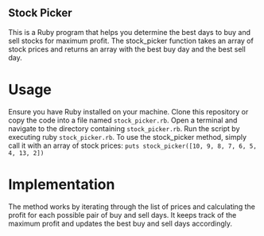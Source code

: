 ## Stock Picker
This is a Ruby program that helps you determine the best days to buy and sell stocks for maximum profit. The stock_picker function takes an array of stock prices and returns an array with the best buy day and the best sell day.

# Usage
Ensure you have Ruby installed on your machine.
Clone this repository or copy the code into a file named `stock_picker.rb`.
Open a terminal and navigate to the directory containing `stock_picker.rb`.
Run the script by executing ruby `stock_picker.rb`.
To use the stock_picker method, simply call it with an array of stock prices:
`puts stock_picker([10, 9, 8, 7, 6, 5, 4, 13, 2])`

# Implementation

The method works by iterating through the list of prices and calculating the profit for each possible pair of buy and sell days. It keeps track of the maximum profit and updates the best buy and sell days accordingly.
